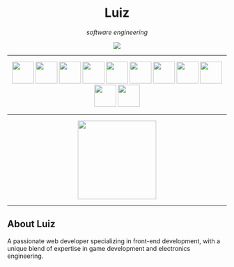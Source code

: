 <h1 align="center">Luiz</h1>   

<p align="center"><i>software engineering</i></p> 

<div align="center">
  <a  href="https://www.linkedin.com/in/akiosdev/" target="_blank"><img src="https://img.shields.io/badge/LinkedIn-0077B5?style=for-the-badge&logo=linkedin&logoColor=white" />     </a>
<!--   <a href="https://themetadeveloper.com/" target="_blank"><img src="https://img.shields.io/badge/-my%20blog-purple?style=for-the-badge" /></a>   -->
</div>


<hr/>
<div align="center">
  <img src="https://cdn.jsdelivr.net/gh/devicons/devicon/icons/typescript/typescript-original.svg" width="50"/>
  <img src="https://cdn.jsdelivr.net/gh/devicons/devicon/icons/javascript/javascript-original.svg" width="50"/>
  <img src="https://cdn.jsdelivr.net/gh/devicons/devicon/icons/nodejs/nodejs-original.svg" width="50" />
  <img src="https://cdn.jsdelivr.net/gh/devicons/devicon/icons/react/react-original.svg" width="50" />
  <img src="https://cdn.jsdelivr.net/gh/devicons/devicon/icons/vuejs/vuejs-original.svg" width="50"/>
  <img src="https://cdn.jsdelivr.net/gh/devicons/devicon/icons/vuejs/nestjs-original.svg" width="50"/>
  <img src="https://cdn.jsdelivr.net/gh/devicons/devicon/icons/sass/sass-original.svg" width="50"/>
  <img src="https://cdn.jsdelivr.net/gh/devicons/devicon/icons/mongodb/mongodb-original.svg" width="50" />
  <img src="https://cdn.jsdelivr.net/gh/devicons/devicon/icons/redux/redux-original.svg" width="50" />
  <img src="https://cdn.jsdelivr.net/gh/devicons/devicon/icons/python/python-original.svg" width="50"/>
  <img src="https://cdn.jsdelivr.net/gh/devicons/devicon/icons/arduino/arduino-original.svg" width="50" />
</div>

<hr/>

<p align="center">
  <img height="180em" src="https://github-readme-stats-eight-theta.vercel.app/api/top-langs/?username=akiosTerr&layout=compact&langs_count=8&theme=algolia"/>
</p>


<hr/>

## About Luiz

A passionate web developer specializing in front-end development, with a unique blend of expertise in game development and electronics engineering.


<!-- <h2 align="center"> Faith</h2>
<p align="center">
<img width="320" src="https://external-preview.redd.it/S7XIJVx9knCrFGYm_bxBgx-ajqxDAT7LAdPPcwJB1sM.jpg?width=640&crop=smart&auto=webp&s=a054411c4fc71cf506903be35ab9a8f39db9d691" />
</p> -->



